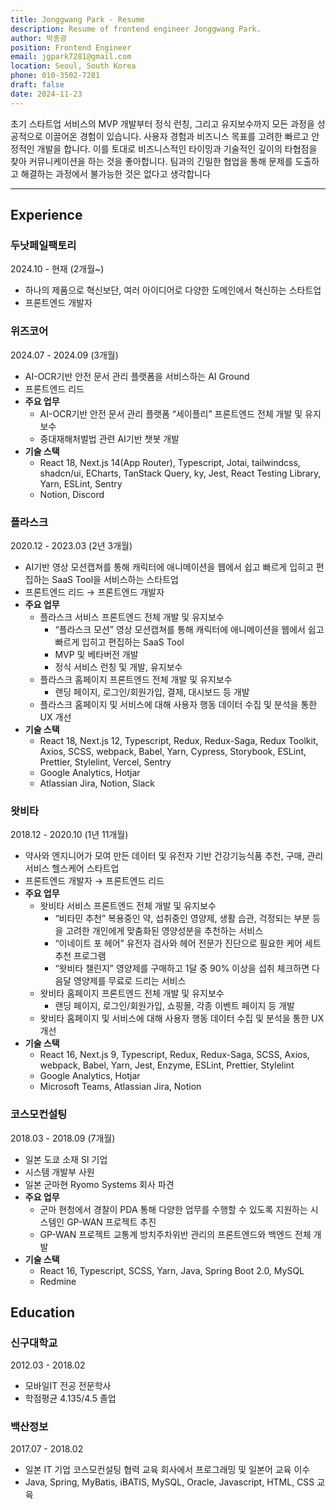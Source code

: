 ```yaml
---
title: Jonggwang Park - Resume
description: Resume of frontend engineer Jonggwang Park.
author: 박종광
position: Frontend Engineer
email: jgpark7281@gmail.com
location: Seoul, South Korea
phone: 010-3502-7281
draft: false
date: 2024-11-23
---
```


초기 스타트업 서비스의 MVP 개발부터 정식 런칭, 그리고 유지보수까지 모든 과정을 성공적으로 이끌어온 경험이 있습니다.
사용자 경험과 비즈니스 목표를 고려한 빠르고 안정적인 개발을 합니다.
이를 토대로 비즈니스적인 타이밍과 기술적인 깊이의 타협점을 찾아 커뮤니케이션을 하는 것을 좋아합니다.
팀과의 긴밀한 협업을 통해 문제를 도출하고 해결하는 과정에서 불가능한 것은 없다고 생각합니다

---

## Experience

### 두낫페일팩토리

2024.10 - 현재 (2개월~)

- 하나의 제품으로 혁신보단, 여러 아이디어로 다양한 도메인에서 혁신하는 스타트업
- 프론트엔드 개발자

### 위즈코어

2024.07 - 2024.09 (3개월)

- AI-OCR기반 안전 문서 관리 플랫폼을 서비스하는 AI Ground
- 프론트엔드 리드
- **주요 업무**
  - AI-OCR기반 안전 문서 관리 플랫폼 “세이플리” 프론트엔드 전체 개발 및 유지보수
  - 중대재해처벌법 관련 AI기반 챗봇 개발
- **기술 스택**
  - React 18, Next.js 14(App Router), Typescript, Jotai, tailwindcss, shadcn/ui, ECharts, TanStack Query, ky, Jest, React Testing Library, Yarn, ESLint, Sentry
  - Notion, Discord

### 플라스크

2020.12 - 2023.03 (2년 3개월)

- AI기반 영상 모션캡쳐를 통해 캐릭터에 애니메이션을 웹에서 쉽고 빠르게 입히고 편집하는 SaaS Tool을 서비스하는 스타트업
- 프론트엔드 리드 → 프론트엔드 개발자
- **주요 업무**
  - 플라스크 서비스 프론트엔드 전체 개발 및 유지보수
    - “플라스크 모션” 영상 모션캡쳐를 통해 캐릭터에 애니메이션을 웹에서 쉽고 빠르게 입히고 편집하는 SaaS Tool
    - MVP 및 베타버전 개발
    - 정식 서비스 런칭 및 개발, 유지보수
  - 플라스크 홈페이지 프론트엔드 전체 개발 및 유지보수
    - 랜딩 페이지, 로그인/회원가입, 결제, 대시보드 등 개발
  - 플라스크 홈페이지 및 서비스에 대해 사용자 행동 데이터 수집 및 분석을 통한 UX 개선
- **기술 스택**
  - React 18, Next.js 12, Typescript, Redux, Redux-Saga, Redux Toolkit, Axios, SCSS, webpack, Babel, Yarn, Cypress, Storybook, ESLint, Prettier, Stylelint, Vercel, Sentry
  - Google Analytics, Hotjar
  - Atlassian Jira, Notion, Slack

### 왓비타

2018.12 - 2020.10 (1년 11개월)

- 약사와 엔지니어가 모여 만든 데이터 및 유전자 기반 건강기능식품 추천, 구매, 관리서비스 헬스케어 스타트업
- 프론트엔드 개발자 → 프론트엔드 리드
- **주요 업무**
  - 왓비타 서비스 프론트엔드 전체 개발 및 유지보수
    - “비타민 추천” 복용중인 약,  섭취중인 영양제, 생활 습관, 걱정되는 부분 등을 고려한 개인에게 맞춤화된 영양성분을 추천하는 서비스
    - “이네이트 포 헤어” 유전자 검사와 헤어 전문가 진단으로 필요한 케어 세트 추천 프로그램
    - “왓비타 챌린지” 영양제를 구매하고 1달 중 90% 이상을 섭취 체크하면 다음달 영양제를 무료로 드리는 서비스
  - 왓비타 홈페이지 프론트엔드 전체 개발 및 유지보수
    - 랜딩 페이지, 로그인/회원가입, 쇼핑몰, 각종 이벤트 페이지 등 개발
  - 왓비타 홈페이지 및 서비스에 대해 사용자 행동 데이터 수집 및 분석을 통한 UX 개선
- **기술 스택**
  - React 16, Next.js 9, Typescript, Redux, Redux-Saga, SCSS, Axios, webpack, Babel, Yarn, Jest, Enzyme, ESLint, Prettier, Stylelint
  - Google Analytics, Hotjar
  - Microsoft Teams, Atlassian Jira, Notion

### 코스모컨설팅

2018.03 - 2018.09 (7개월)

- 일본 도쿄 소재 SI 기업
- 시스템 개발부 사원
- 일본 군마현 Ryomo Systems 회사 파견
- **주요 업무**
  - 군마 현청에서 경찰이 PDA 통해 다양한 업무를 수행할 수 있도록 지원하는 시스템인 GP-WAN 프로젝트 추진
  - GP-WAN 프로젝트 교통계 방치주차위반 관리의 프론트엔드와 백엔드 전체 개발
- **기술 스택**
  - React 16, Typescript, SCSS, Yarn, Java, Spring Boot 2.0, MySQL
  - Redmine

## Education

### 신구대학교

2012.03 - 2018.02

- 모바일IT 전공 전문학사
- 학점평균 4.135/4.5 졸업

### 백산정보

2017.07 - 2018.02

- 일본 IT 기업 코스모컨설팅 협력 교육 회사에서 프로그래밍 및 일본어 교육 이수
- Java, Spring, MyBatis, iBATIS, MySQL, Oracle, Javascript, HTML, CSS 교육
